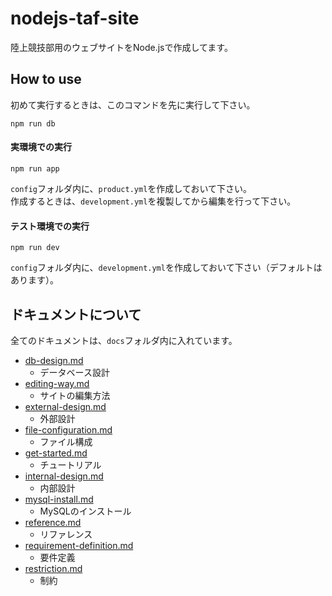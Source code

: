 # nodejs-taf-site
陸上競技部用のウェブサイトをNode.jsで作成してます。

## How to use
初めて実行するときは、このコマンドを先に実行して下さい。
```
npm run db
```

#### 実環境での実行
```
npm run app
```
`config`フォルダ内に、`product.yml`を作成しておいて下さい。  
作成するときは、`development.yml`を複製してから編集を行って下さい。

#### テスト環境での実行
```
npm run dev
```
`config`フォルダ内に、`development.yml`を作成しておいて下さい（デフォルトはあります）。

## ドキュメントについて
全てのドキュメントは、`docs`フォルダ内に入れています。
- [db-design.md](https://github.com/walk8243/nodejs-taf-site/blob/master/docs/db-design.md)
  - データベース設計
- [editing-way.md](https://github.com/walk8243/nodejs-taf-site/blob/master/docs/editing-way.md)
  - サイトの編集方法
- [external-design.md](https://github.com/walk8243/nodejs-taf-site/blob/master/docs/external-design.md)
  - 外部設計
- [file-configuration.md](https://github.com/walk8243/nodejs-taf-site/blob/master/docs/file-configuration.md)
  - ファイル構成
- [get-started.md](https://github.com/walk8243/nodejs-taf-site/blob/master/docs/get-started.md)
  - チュートリアル
- [internal-design.md](https://github.com/walk8243/nodejs-taf-site/blob/master/docs/internal-design.md)
  - 内部設計
- [mysql-install.md](https://github.com/walk8243/nodejs-taf-site/blob/master/docs/mysql-install.md)
  - MySQLのインストール
- [reference.md](https://github.com/walk8243/nodejs-taf-site/blob/master/docs/reference.md)
  - リファレンス
- [requirement-definition.md](https://github.com/walk8243/nodejs-taf-site/blob/master/docs/requirement-definition.md)
  - 要件定義
- [restriction.md](https://github.com/walk8243/nodejs-taf-site/blob/master/docs/restriction.md)
  - 制約
